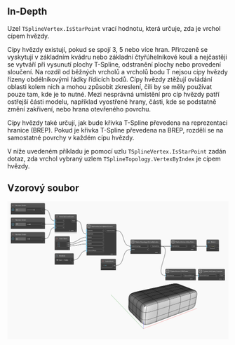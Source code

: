 ## In-Depth
Uzel `TSplineVertex.IsStarPoint` vrací hodnotu, která určuje, zda je vrchol cípem hvězdy.

Cípy hvězdy existují, pokud se spojí 3, 5 nebo více hran. Přirozeně se vyskytují v základním kvádru nebo základní čtyřúhelníkové kouli a nejčastěji se vytváří při vysunutí plochy T-Spline, odstranění plochy nebo provedení sloučení. Na rozdíl od běžných vrcholů a vrcholů bodu T nejsou cípy hvězdy řízeny obdélníkovými řádky řídicích bodů. Cípy hvězdy ztěžují ovládání oblasti kolem nich a mohou způsobit zkreslení, čili by se měly používat pouze tam, kde je to nutné. Mezi nesprávná umístění pro cíp hvězdy patří ostřejší části modelu, například vyostřené hrany, části, kde se podstatně změní zakřivení, nebo hrana otevřeného povrchu.

Cípy hvězdy také určují, jak bude křivka T-Spline převedena na reprezentaci hranice (BREP). Pokud je křivka T-Spline převedena na BREP, rozdělí se na samostatné povrchy v každém cípu hvězdy.

V níže uvedeném příkladu je pomocí uzlu `TSplineVertex.IsStarPoint` zadán dotaz, zda vrchol vybraný uzlem `TSplineTopology.VertexByIndex` je cípem hvězdy.


## Vzorový soubor

![Example](./Autodesk.DesignScript.Geometry.TSpline.TSplineVertex.IsStarPoint_img.jpg)

